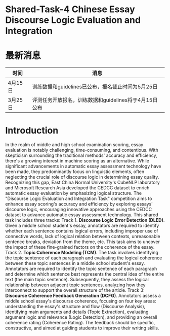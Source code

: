 # Shared-Task-4 Chinese Essay Discourse Logic Evaluation and Integration


# 最新消息

| 时间 | 消息 |
| --- | --- |
| 4月15日 | 训练数据和guidelines已公布，报名截止时间为5月25日 |
| 3月25日 | 评测任务开放报名，训练数据和guidelines将于4月15日公布 |





# Introduction
 
In the realm of middle and high school examination scoring, essay evaluation is notably challenging, time-consuming, and contentious. With skepticism surrounding the traditional methods' accuracy and efficiency, there's a growing interest in machine scoring as an alternative. While significant advancements in automatic essay assessment technology have been made, they predominantly focus on linguistic elements, often neglecting the crucial role of discourse logic in determining essay quality. Recognizing this gap, East China Normal University's CubeNLP laboratory and Microsoft Research Asia developed the CEDCC dataset to enrich automatic essay evaluation by emphasizing logical structure. The "Discourse Logic Evaluation and Integration Task" competition aims to enhance essay scoring's accuracy and efficiency by exploring essays' discourse logic, encouraging innovative approaches using the CEDCC dataset to advance automatic essay assessment technology.
This shared task includes three tracks:
Track 1. **Discourse Logic Error Detection (DLED)**. Given a middle school student's essay, annotators are required to identify whether each sentence contains logical errors, including improper use of connective words, lack of logical relation between contexts, unreasonable sentence breaks, deviation from the theme, etc. This task aims to uncover the impact of these fine-grained factors on the coherence of the essay.
Track 2. **Topic Coherence Modeling (TCM)**. The task involves identifying the topic sentence of each paragraph and evaluating the logical coherence between these topic sentences in a middle school student's essay. Annotators are required to identify the topic sentence of each paragraph and determine which sentence best represents the central idea of the entire text (the main topic sentence). Subsequently, they assess the logical relationship between adjacent topic sentences, analyzing how they interconnect to support the overall structure of the article.
Track 3: **Discourse Coherence Feedback Generation (DCFG)**. Annotators assess a middle school essay's discourse coherence, focusing on four key areas: understanding the essay's structure and flow (Discourse Analysis), identifying main arguments and details (Topic Extraction), evaluating argument logic and relevance (Logic Detection), and providing an overall coherence rating (Coherence Rating). The feedback should be specific, constructive, and aimed at guiding students to improve their writing skills.

